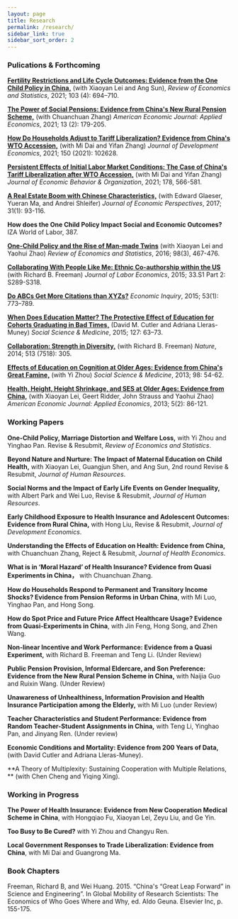 ```yaml
---
layout: page
title: Research
permalink: /research/
sidebar_link: true
sidebar_sort_order: 2
---
```



### Pulications & Forthcoming

[**Fertility Restrictions and Life Cycle Outcomes: Evidence from the One Child Policy in China,**](https://direct.mit.edu/rest/article-abstract/103/4/694/97774/Fertility-Restrictions-and-Life-Cycle-Outcomes?redirectedFrom=fulltext)
 (with Xiaoyan Lei and Ang Sun), *Review of Economics and Statistics*, 2021; 103 (4): 694–710.

[**The Power of Social Pensions: Evidence from China's New Rural Pension Scheme,**](https://www.aeaweb.org/articles?id=10.1257/app.20170789) (with Chuanchuan Zhang) *American Economic Journal: Applied Economics*, 2021; 13 (2): 179-205.

[**How Do Households Adjust to Tariff Liberalization? Evidence from China's WTO Accession,**](https://www.sciencedirect.com/science/article/abs/pii/S0304387821000055) (with Mi Dai and Yifan Zhang) *Journal of Development Economics*, 2021; 150 (2021): 102628.

[**Persistent Effects of Initial Labor Market Conditions: The Case of China's Tariff Liberalization after WTO Accession,**](https://www.sciencedirect.com/science/article/abs/pii/S0167268120302584) (with Mi Dai and Yifan Zhang) *Journal of Economic Behavior & Organization*, 2021; 178, 566-581.

[**A Real Estate Boom with Chinese Characteristics,**](https://www.aeaweb.org/articles?id=10.1257/jep.31.1.93) (with Edward Glaeser, Yueran Ma, and Andrei Shleifer) *Journal of Economic Perspectives*, 2017; 31(1): 93-116.

**How does the One Child Policy Impact Social and Economic Outcomes?** IZA World of Labor, 387.

[**One-Child Policy and the Rise of Man-made Twins**](https://direct.mit.edu/rest/article-abstract/98/3/467/58356/One-Child-Policy-and-the-Rise-of-Man-Made-Twins?redirectedFrom=fulltext) (with Xiaoyan Lei and Yaohui Zhao) *Review of Economics and Statistics*, 2016; 98(3), 467-476.

[**Collaborating With People Like Me: Ethnic Co-authorship within the US**](https://www.journals.uchicago.edu/doi/abs/10.1086/678973) (with Richard B. Freeman) *Journal of Labor Economics*, 2015; 33.S1 Part 2: S289-S318.


[**Do ABCs Get More Citations than XYZs?**](http://onlinelibrary.wiley.com/doi/10.1111/ecin.12125/abstract) *Economic Inquiry*, 2015; 53(1): 773–789.


[**When Does Education Matter? The Protective Effect of Education for Cohorts Graduating in Bad Times,**](https://www.sciencedirect.com/science/article/abs/pii/S0277953614004961) (David M. Cutler and Adriana Lleras-Muney) *Social Science & Medicine*, 2015; 127: 63–73.

[**Collaboration: Strength in Diversity,**](https://www.nature.com/articles/513305a) (with Richard B. Freeman)  *Nature*, 2014; 513 (7518): 305.

[**Effects of Education on Cognition at Older Ages: Evidence from China's Great Famine,**](https://www.sciencedirect.com/science/article/abs/pii/S0277953613004735) (with Yi Zhou) *Social Science & Medicine*, 2013; 98: 54-62.

[**Health, Height, Height Shrinkage, and SES at Older Ages: Evidence from China,**](https://www.aeaweb.org/articles?id=10.1257/app.5.2.86) (with Xiaoyan Lei, Geert Ridder, John Strauss and Yaohui Zhao) *American Economic Journal: Applied Economics*, 2013; 5(2): 86-121.





### Working Papers
**One-Child Policy, Marriage Distortion and Welfare Loss,**
 with Yi Zhou and Yinghao Pan. Revise & Resubmit, *Review of Economics and Statistics*. 

**Beyond Nature and Nurture: The Impact of Maternal Education on Child Health,** with Xiaoyan Lei, Guangjun Shen, and Ang Sun, 2nd round Revise & Resubmit, *Journal of Human Resources*. 

**Social Norms and the Impact of Early Life Events on Gender Inequality,** with Albert Park and Wei Luo, Revise & Resubmit, *Journal of Human Resources*.

**Early Childhood Exposure to Health Insurance and Adolescent Outcomes: Evidence from Rural China,** with Hong Liu, Revise & Resubmit, *Journal of Development Economics*.

**Understanding the Effects of Education on Health: Evidence from China,** with Chuanchuan Zhang, Reject & Resubmit, *Journal of Health Economics*.

**What is in ‘Moral Hazard’ of Health Insurance? Evidence from Quasi Experiments in China，** with Chuanchuan Zhang.

**How do Households Respond to Permanent and Transitory Income Shocks? Evidence from Pension Reforms in Urban China**, with Mi Luo, Yinghao Pan, and Hong Song.

**How do Spot Price and Future Price Affect Healthcare Usage? Evidence from Quasi-Experiments in China**, with Jin Feng, Hong Song, and Zhen Wang.

**Non-linear Incentive and Work Performance: Evidence from a Quasi Experiment,** with Richard B. Freeman and Teng Li. (Under Review)

**Public Pension Provision, Informal Eldercare, and Son Preference: Evidence from the New Rural Pension Scheme in China,** with Naijia Guo and Ruixin Wang. (Under Review)

**Unawareness of Unhealthiness, Information Provision and Health Insurance Participation among the Elderly,** with Mi Luo (under Review)

**Teacher Characteristics and Student Performance: Evidence from Random Teacher-Student Assignments in China,** with Teng Li, Yinghao Pan, and Jinyang Ren. (Under review)

**Economic Conditions and Mortality: Evidence from 200 Years of Data,** (with David Cutler and Adriana Lleras-Muney).

**A Theory of Multiplexity: Sustaining Cooperation with Multiple Relations, ** (with Chen Cheng and Yiqing Xing). 



### Working in Progress

**The Power of Health Insurance: Evidence from New Cooperation Medical Scheme in China**, with Hongqiao Fu, Xiaoyan Lei, Zeyu Liu, and Ge Yin.

**Too Busy to Be Cured?** with Yi Zhou and Changyu Ren.

**Local Government Responses to Trade Liberalization: Evidence from China**, with Mi Dai and Guangrong Ma.


### Book Chapters

Freeman, Richard B, and Wei Huang. 2015. “China's “Great Leap Forward” in Science and Engineering”. In Global Mobility of Research Scientists: The Economics of Who Goes Where and Why, ed. AIdo Geuna. Elsevier Inc, p. 155-175.

